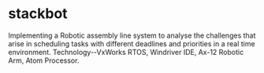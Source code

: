 stackbot
========

Implementing a Robotic assembly line system to analyse the challenges that arise in scheduling tasks with different deadlines and priorities in a real time environment. Technology--VxWorks RTOS, Windriver IDE, Ax-12 Robotic Arm, Atom Processor.
